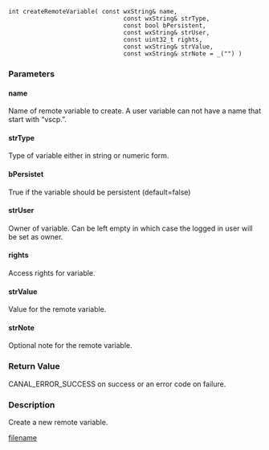 

```clike
int createRemoteVariable( const wxString& name, 
                                const wxString& strType,
                                const bool bPersistent,
                                const wxString& strUser,
                                const uint32_t rights,
                                const wxString& strValue,
                                const wxString& strNote = _("") )
```

### Parameters

#### name
Name of remote variable to create. A user variable can not have a name that start with “vscp.”.

#### strType
Type of variable either in string or numeric form.

#### bPersistet
True if the variable should be persistent (default=false)

#### strUser
Owner of variable. Can be left empty in which case the logged in user will be set as owner.

#### rights
Access rights for variable.

#### strValue
Value for the remote variable.

#### strNote
Optional note for the remote variable.

### Return Value
CANAL_ERROR_SUCCESS on success or an error code on failure.

### Description
Create a new remote variable.



[filename](./bottom_copyright.md ':include')                                